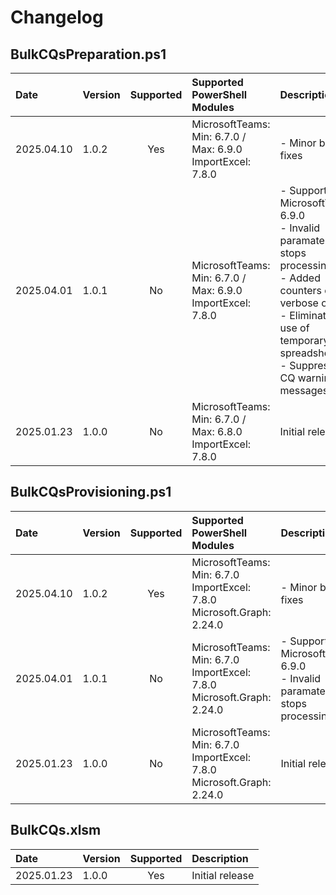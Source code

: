 # Changelog

## BulkCQsPreparation.ps1

| Date       | Version | Supported | Supported PowerShell Modules | Description                                               |
|:-----------|:-------|:---------:|:-----------------------------|:----------------------------------------------------------|
| 2025.04.10 | 1.0.2  | Yes       | MicrosoftTeams: Min: 6.7.0 / Max: 6.9.0<br>ImportExcel: 7.8.0 | - Minor bug fixes        |
| 2025.04.01 | 1.0.1  | No        | MicrosoftTeams: Min: 6.7.0 / Max: 6.9.0<br>ImportExcel: 7.8.0  | - Support MicrosoftTeams  6.9.0<br>- Invalid paramater now stops processing<br>- Added counters on verbose output<br>- Eliminated use of temporary spreadsheets<br>- Suppressed CQ warning messages |
| 2025.01.23 | 1.0.0  | No        | MicrosoftTeams: Min: 6.7.0 / Max: 6.8.0<br>ImportExcel: 7.8.0  | Initial release               |


## BulkCQsProvisioning.ps1

| Date       | Version | Supported | Supported PowerShell Modules | Description                                               |
|:-----------|:-------|:---------:|:-----------------------------|:----------------------------------------------------------|
| 2025.04.10 | 1.0.2  | Yes       | MicrosoftTeams: Min: 6.7.0<br>ImportExcel: 7.8.0<br>Microsoft.Graph: 2.24.0  | - Minor bug fixes |
| 2025.04.01 | 1.0.1  | No        | MicrosoftTeams: Min: 6.7.0<br>ImportExcel: 7.8.0<br>Microsoft.Graph: 2.24.0  | - Support MicrosoftTeams  6.9.0<br>- Invalid paramater now stops processing |
| 2025.01.23 | 1.0.0  | No       | MicrosoftTeams: Min: 6.7.0<br>ImportExcel: 7.8.0<br>Microsoft.Graph: 2.24.0  | Initial release  |


## BulkCQs.xlsm

| Date       | Version | Supported | Description                                               |
|:-----------|:-------|:---------:|:-----------------------------|
| 2025.01.23 | 1.0.0  | Yes       | Initial release              |
